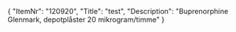 {
  "ItemNr": "120920",
  "Title": "test",
  "Description": "Buprenorphine Glenmark, depotplåster 20 mikrogram/timme"
}